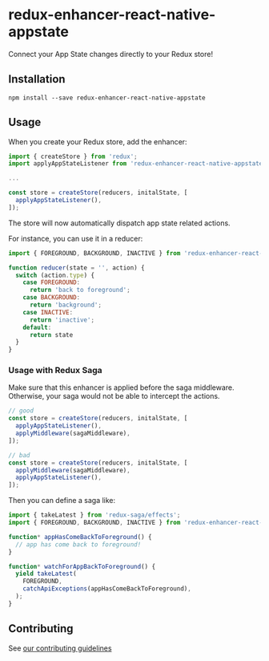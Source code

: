 # redux-enhancer-react-native-appstate
Connect your App State changes directly to your Redux store!

## Installation

```
npm install --save redux-enhancer-react-native-appstate
```

## Usage

When you create your Redux store, add the enhancer:

```javascript
import { createStore } from 'redux';
import applyAppStateListener from 'redux-enhancer-react-native-appstate';

...

const store = createStore(reducers, initalState, [
  applyAppStateListener(),
]);
```

The store will now automatically dispatch app state related actions.

For instance, you can use it in a reducer:
```javascript
import { FOREGROUND, BACKGROUND, INACTIVE } from 'redux-enhancer-react-native-appstate';

function reducer(state = '', action) {
  switch (action.type) {
    case FOREGROUND:
      return 'back to foreground';
    case BACKGROUND:
      return 'background';
    case INACTIVE:
      return 'inactive';
    default:
      return state
  }
}
```

### Usage with Redux Saga

Make sure that this enhancer is applied before the saga middleware.
Otherwise, your saga would not be able to intercept the actions.

```javascript
// good
const store = createStore(reducers, initalState, [
  applyAppStateListener(),
  applyMiddleware(sagaMiddleware),
]);

// bad
const store = createStore(reducers, initalState, [
  applyMiddleware(sagaMiddleware),
  applyAppStateListener(),
]);
```

Then you can define a saga like:

```javascript
import { takeLatest } from 'redux-saga/effects';
import { FOREGROUND, BACKGROUND, INACTIVE } from 'redux-enhancer-react-native-appstate';

function* appHasComeBackToForeground() {
  // app has come back to foreground!
}

function* watchForAppBackToForeground() {
  yield takeLatest(
    FOREGROUND,
    catchApiExceptions(appHasComeBackToForeground),
  );
}
```

## Contributing

See [our contributing guidelines](https://bamlab.github.io/open-source/#contributing)
